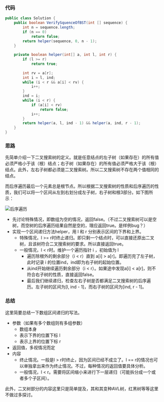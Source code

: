 ### 代码

``` java
public class Solution {
    public boolean VerifySquenceOfBST(int [] sequence) {
        int n = sequence.length;
        if (n == 0)
            return false;
        return helper(sequence, 0, n - 1);
    }
    
    private boolean helper(int[] a, int l, int r) {
        if (l >= r)
            return true;
        
        int rv = a[r];
        int i = l, ind;
        while (i < r && a[i] < rv) {
            i++;
        }
        ind = i;
        while (i < r) {
            if (a[i] < rv)
                return false;
            i++;
        }
        return helper(a, l, ind - 1) && helper(a, ind, r - 1);
    }
}
```



### 思路

先简单介绍一下二叉搜索树的定义。就是任意结点的左子树（如果存在）的所有值必须严格小于该（根）结点；右子树（如果存在）的所有值必须严格大于该（根）结点。此外，左右子树都必须是二叉搜索树。所以二叉搜索树不存在两个值相同的结点。

而后序遍历最后一个元素总是根节点。所以根据二叉搜索树的性质和后序遍历的性质，我们可以将一个区间从左到右划分成左子树，右子树和根3部分。如下图所示：

![后序遍历](C:\Users\Xinyuan\Desktop\剑指offer\imgs\二叉搜索树的后序遍历序列.png)

* 先讨论特殊情况，即数组为空的情况，返回false。（不过二叉搜索树可以是空树，而空树的后序遍历结果自然是空的，理应返回true。是样例bug？）
* 实现一个区间递归方法helper，用 l 和 r 分别表示区间的下界和上界。
  * 特殊情况，l >= r时终止递归。即只剩一个结点时，可以直接还原出二叉树，且该树符合二叉搜索树的要求。所以直接返回true。
  * 一般情况，l < r时。维护一个遍历指针 i ，初始值为 l
    * 遍历除根外的剩余部分（i < r）直到 a[i] > a[r]。即遍历完了左子树，此时记录 i 的位置ind，ind即为右子树的起始位置。
    * 从ind开始继续遍历剩余部分（i < r）。如果途中发现a[i] < a[r]，则不符合右子树的性质，直接返回false。
    * 最后我们继续递归，检查左右子树是否都满足二叉搜索树的后序遍历。左子树的区间为[l, ind - 1]，而右子树的区间为[ind, r - 1]。



### 总结

这里简要总结一下数组区间递归的写法。

* 参数（如果有多个数组则有多组参数）
  * 数组本身
  * 表示下界的位置下标 l
  * 表示上界的位置下标 r
* 返回值，多视情况而定
* 内容
  * 终止情况。一般是l > r时终止，因为区间已经不成立了。l == r的情况也可以单独拿出来作为终止情况。不过，每种情况的返回值要具体分析。
  * 一般情况，l < r。需要将区间缩小来进行下一层递归（可能拆分成一个或者多个子区间）。

此外，二叉树部分的内容这里只是简单提及，其和其变种AVL树，红黑树等等这里不做过多探讨。